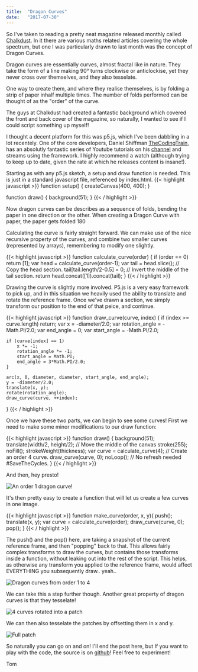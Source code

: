 ```yaml
---
title:  "Dragon Curves"
date:   "2017-07-30"
---
```


So I've taken to reading a pretty neat magazine released monthly called [Chalkdust](http://chalkdustmagazine.com/). 
In it there are various maths related articles covering the whole spectrum, but one I was particularly drawn to last month was the concept of Dragon Curves. 

Dragon curves are essentially curves, almost fractal like in nature. They take the form of a line making 90° turns clockwise or anticlockise, yet they never cross over themselves, and they also tesselate.

One way to create them, and where they realise themselves, is by folding a strip of paper inhalf multiple times. The number of folds performed can be thought of as the "order" of the curve.

The guys at Chalkdust had created a fantastic background which covered the front and back cover of the magazine, so naturally, I wanted to see if I could script something up myself!

I thought a decent platform for this was p5.js, which I've been dabbling in a lot recentely. One of the core developers, Daniel Shiffman [TheCodingTrain](http://thecodingtrain.com/), has an absolutly fantastic series of Youtube tutorials on his [channel](https://www.youtube.com/user/shiffman) and streams using the framework. I highly recommend a watch (although trying to keep up to date, given the rate at which he releases content is insane!).

Starting as with any p5.js sketch, a setup and draw function is needed. This is just in a standard javascript file, referenced by index.html.
{{< highlight javascript >}}
function setup() {
    createCanvas(400, 400);
}

function draw() {
    background(51);
}
{{< / highlight >}}

Now dragon curves can be describes as a sequence of folds, bending the paper in one direction or the other. When creating a Dragon Curve with paper, the paper gets folded 180

Calculating the curve is fairly straight forward. We can make use of the nice recursive property of the curves, and combine two smaller curves (represented by arrays), remembering to modify one slightly.

{{< highlight javascript >}}
function calculate_curve(order) {
    if (order == 0) return [1];
    var head = calculate_curve(order-1);
    var tail = head.slice(); // Copy the head section.
    tail[tail.length/2-0.5] = 0; // Invert the middle of the tail section.
    return head.concat([1]).concat(tail);
}
{{< / highlight >}}

Drawing the curve is slightly more involved. P5.js is a very easy framework to pick up, and in this situation we heavily used the ability to translate and rotate the reference frame. Once we've drawn a section, we simply transform our position to the end of that peice, and continue.

{{< highlight javascript >}}
function draw_curve(curve, index) {
    if (index >= curve.length) return;
    var x = -diameter/2.0;
    var rotation_angle = -Math.PI/2.0;
    var end_angle = 0;
    var start_angle = -Math.PI/2.0;

    if (curve[index] == 1)
        x *= -1;
        rotation_angle *= -1;
        start_angle = Math.PI;
        end_angle = 3*Math.PI/2.0;
    }
    
    arc(x, 0, diameter, diameter, start_angle, end_angle);
    y = -diameter/2.0;
    translate(x, y);
    rotate(rotation_angle);
    draw_curve(curve, ++index);    
}
{{< / highlight >}}

Once we have these two parts, we can begin to see some curves! First we need to make some minor modifications to our draw function:

{{< highlight javascript >}}
function draw() {
    background(51);
    translate(width/2, height/2); // Move the middle of the canvas
    stroke(255);
    noFill();
    strokeWeight(thickness);
    var curve = calculate_curve(4); // Create an order 4 curve.
    draw_curve(curve, 0);
    noLoop(); // No refresh needed #SaveTheCycles.
}
{{< / highlight >}}

And then, hey presto!

![An order 1 dragon curve!](/dragoncurves/curve1.png)

It's then pretty easy to create a function that will let us create a few curves in one image.

{{< highlight javascript >}}
function make_curve(order, x, y){
    push();
    translate(x, y);
    var curve = calculate_curve(order);
    draw_curve(curve, 0);
    pop();
}
{{< / highlight >}}

The push() and the pop() here, are taking a snapshot of the current reference frame, and then "popping" back to that. This allows fairly complex transforms to draw the curves, but contains those transforms inside a function, without leaking out into the rest of the script. This helps, as otherwise any transform you applied to the reference frame, would affect EVERYTHING you subsequently draw.. yeah..

![Dragon curves from order 1 to 4](/dragoncurves/curves1to4.png)

We can take this a step further though. Another great property of dragon curves is that they tesselate!

![4 curves rotated into a patch](/dragoncurves/curvespatch4.png)

We can then also tesselate the patches by offsetting them in x and y.

![Full patch](/dragoncurves/patched.png)

So naturally you can go on and on! I'll end the post here, but If you want to play with the code, the source is on [github](https://github.com/ThomasJackDalby/experimental/tree/master/dragoncurves)! Feel free to experiment!

Tom